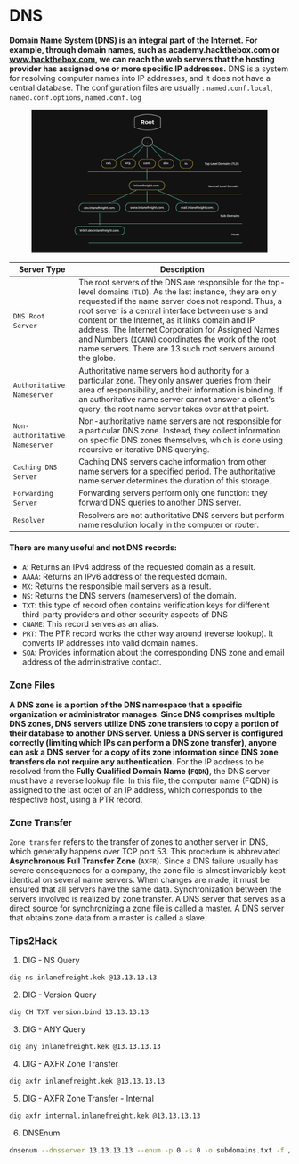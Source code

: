 # DNS

**Domain Name System (DNS) is an integral part of the Internet. For example, through domain names, such as academy.hackthebox.com or www.hackthebox.com, we can reach the web servers that the hosting provider has assigned one or more specific IP addresses.** DNS is a system for resolving computer names into IP addresses, and it does not have a central database. The configuration files are usually : `named.conf.local`, `named.conf.options`, `named.conf.log`

<figure><img src="../../.gitbook/assets/test1.png" alt=""><figcaption></figcaption></figure>

| Server Type                    | Description                                                                                                                                                                                                                                                                                                                                                                                                                                                  |
| ------------------------------ | ------------------------------------------------------------------------------------------------------------------------------------------------------------------------------------------------------------------------------------------------------------------------------------------------------------------------------------------------------------------------------------------------------------------------------------------------------------ |
| `DNS Root Server`              | The root servers of the DNS are responsible for the top-level domains (`TLD`). As the last instance, they are only requested if the name server does not respond. Thus, a root server is a central interface between users and content on the Internet, as it links domain and IP address. The Internet Corporation for Assigned Names and Numbers (`ICANN`) coordinates the work of the root name servers. There are 13 such root servers around the globe. |
| `Authoritative Nameserver`     | Authoritative name servers hold authority for a particular zone. They only answer queries from their area of responsibility, and their information is binding. If an authoritative name server cannot answer a client's query, the root name server takes over at that point.                                                                                                                                                                                |
| `Non-authoritative Nameserver` | Non-authoritative name servers are not responsible for a particular DNS zone. Instead, they collect information on specific DNS zones themselves, which is done using recursive or iterative DNS querying.                                                                                                                                                                                                                                                   |
| `Caching DNS Server`           | Caching DNS servers cache information from other name servers for a specified period. The authoritative name server determines the duration of this storage.                                                                                                                                                                                                                                                                                                 |
| `Forwarding Server`            | Forwarding servers perform only one function: they forward DNS queries to another DNS server.                                                                                                                                                                                                                                                                                                                                                                |
| `Resolver`                     | Resolvers are not authoritative DNS servers but perform name resolution locally in the computer or router.                                                                                                                                                                                                                                                                                                                                                   |

#### There are many useful and not DNS records:

* `A`: Returns an IPv4 address of the requested domain as a result.
* `AAAA`: Returns an IPv6 address of the requested domain.
* `MX`: Returns the responsible mail servers as a result.
* `NS`: Returns the DNS servers (nameservers) of the domain.
* `TXT`: this type of record often contains verification keys for different third-party providers and other security aspects of DNS
* `CNAME`: This record serves as an alias.
* `PRT`: The PTR record works the other way around (reverse lookup). It converts IP addresses into valid domain names.
* `SOA`: Provides information about the corresponding DNS zone and email address of the administrative contact.

### Zone Files

**A DNS zone is a portion of the DNS namespace that a specific organization or administrator manages. Since DNS comprises multiple DNS zones, DNS servers utilize DNS zone transfers to copy a portion of their database to another DNS server. Unless a DNS server is configured correctly (limiting which IPs can perform a DNS zone transfer), anyone can ask a DNS server for a copy of its zone information since DNS zone transfers do not require any authentication.** For the IP address to be resolved from the **Fully Qualified Domain Name (`FQDN`)**, the DNS server must have a reverse lookup file. In this file, the computer name (FQDN) is assigned to the last octet of an IP address, which corresponds to the respective host, using a PTR record.

### Zone Transfer

`Zone transfer` refers to the transfer of zones to another server in DNS, which generally happens over TCP port 53. This procedure is abbreviated **Asynchronous Full Transfer Zone** (`AXFR`). Since a DNS failure usually has severe consequences for a company, the zone file is almost invariably kept identical on several name servers. When changes are made, it must be ensured that all servers have the same data. Synchronization between the servers involved is realized by zone transfer. A DNS server that serves as a direct source for synchronizing a zone file is called a master. A DNS server that obtains zone data from a master is called a slave.

### Tips2Hack

1. DIG - NS Query

```bash
dig ns inlanefreight.kek @13.13.13.13
```

2. DIG - Version Query

```bash
dig CH TXT version.bind 13.13.13.13
```

3. DIG - ANY Query

```bash
dig any inlanefreight.kek @13.13.13.13
```

4. DIG - AXFR Zone Transfer

```bash
dig axfr inlanefreight.kek @13.13.13.13
```

5. DIG - AXFR Zone Transfer - Internal

```bash
dig axfr internal.inlanefreight.kek @13.13.13.13
```

6. DNSEnum

```bash
dnsenum --dnsserver 13.13.13.13 --enum -p 0 -s 0 -o subdomains.txt -f /opt/useful/SecLists/Discovery/DNS/subdomains-top1million-110000.txt inlanefreight.kek
```
